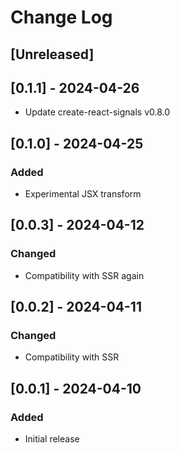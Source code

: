 # Change Log

## [Unreleased]

## [0.1.1] - 2024-04-26

- Update create-react-signals v0.8.0

## [0.1.0] - 2024-04-25

### Added

- Experimental JSX transform

## [0.0.3] - 2024-04-12

### Changed

- Compatibility with SSR again

## [0.0.2] - 2024-04-11

### Changed

- Compatibility with SSR

## [0.0.1] - 2024-04-10

### Added

- Initial release
